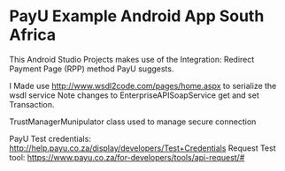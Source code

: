PayU Example Android App South Africa
===========

This Android Studio Projects makes use of the Integration: Redirect Payment Page (RPP) method PayU suggests.

I Made use http://www.wsdl2code.com/pages/home.aspx to serialize the wsdl service
Note changes to EnterpriseAPISoapService get and set Transaction.

TrustManagerMunipulator class used to manage secure connection

PayU Test credentials: http://help.payu.co.za/display/developers/Test+Credentials
Request Test tool: https://www.payu.co.za/for-developers/tools/api-request/#
